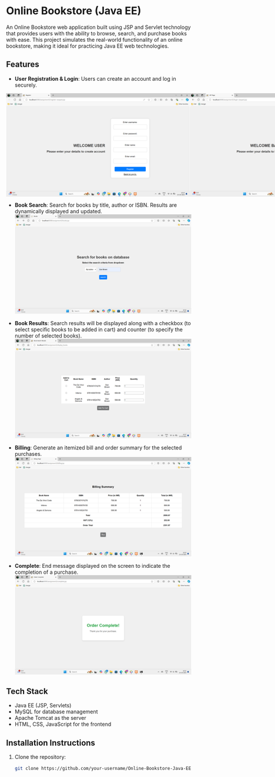 # Online Bookstore (Java EE)

An Online Bookstore web application built using JSP and Servlet technology that provides users with the ability to browse, search, and purchase books with ease. This project simulates the real-world functionality of an online bookstore, making it ideal for practicing Java EE web technologies.

## Features

- **User Registration & Login**: Users can create an account and log in securely.
<div style="display: flex; justify-content: space-around;">
    <img src="images/register.png" alt="Registration Page" width="500" />
    <img src="images/login.png" alt="Login page" width="500" />
</div>

- **Book Search**: Search for books by title, author or ISBN. Results are dynamically displayed and updated.
    <img src="images/book search.png" alt="Search for books" width="500" />

- **Book Results**: Search results will be displayed along with a checkbox (to select specific books to be added in cart) and counter (to specify the number of selected books).
    <img src="images/book results.png" alt="Search results" width="500" />

- **Billing**: Generate an itemized bill and order summary for the selected purchases.
    <img src="images/billing.png" alt="Bill" width="500" />

- **Complete**: End message displayed on the screen to indicate the completion of a purchase.
    <img src="images/complete.png" alt="complete" width="500" />

## Tech Stack

- Java EE (JSP, Servlets)
- MySQL for database management
- Apache Tomcat as the server
- HTML, CSS, JavaScript for the frontend


## Installation Instructions

1. Clone the repository:
   ```bash
   git clone https://github.com/your-username/Online-Bookstore-Java-EE.git
